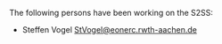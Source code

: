 The following persons have been working on the S2SS:

- Steffen Vogel <StVogel@eonerc.rwth-aachen.de>
